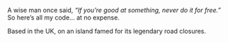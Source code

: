 A wise man once said, *“If you’re good at something, never do it for free.”*  
So here’s all my code… at no expense.

Based in the UK, on an island famed for its legendary road closures.
